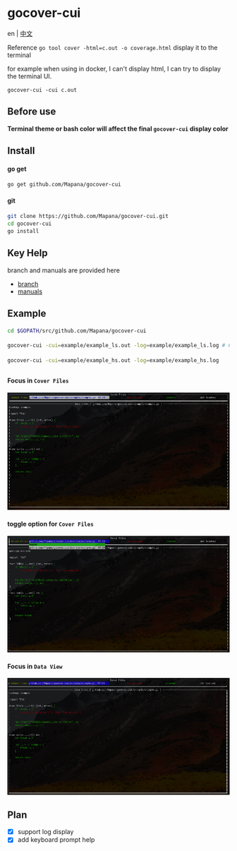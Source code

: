 # gocover-cui
en | [中文](https://github.com/Mapana/gocover-cui/blob/master/README-ZH.md)

Reference `go tool cover -html=c.out -o coverage.html` display it to the terminal

for example when using in docker, I can't display html, I can try to display the terminal UI.

    gocover-cui -cui c.out

## Before use
**Terminal theme or bash color will affect the final `gocover-cui` display color**

## Install
#### go get
``` bash
go get github.com/Mapana/gocover-cui
```

#### git
``` bash
git clone https://github.com/Mapana/gocover-cui.git
cd gocover-cui
go install
```

## Key Help
branch and manuals are provided here
- [branch](https://github.com/Mapana/gocover-cui/tree/key-help)
- [manuals](https://github.com/Mapana/gocover-cui/wiki)

## Example
``` bash
cd $GOPATH/src/github.com/Mapana/gocover-cui

gocover-cui -cui=example/example_ls.out -log=example/example_ls.log # Can run -cui or -log separately

gocover-cui -cui=example/example_hs.out -log=example/example_hs.log
```

##

#### Focus in `Cover Files`
![image](https://github.com/Mapana/public/blob/master/gocover-cui-1.png)

#### toggle option for `Cover Files`
![image](https://github.com/Mapana/public/blob/master/gocover-cui-2.png)

#### Focus in `Data View`
![image](https://github.com/Mapana/public/blob/master/gocover-cui-3.png)

## Plan
- [x] support log display
- [x] add keyboard prompt help